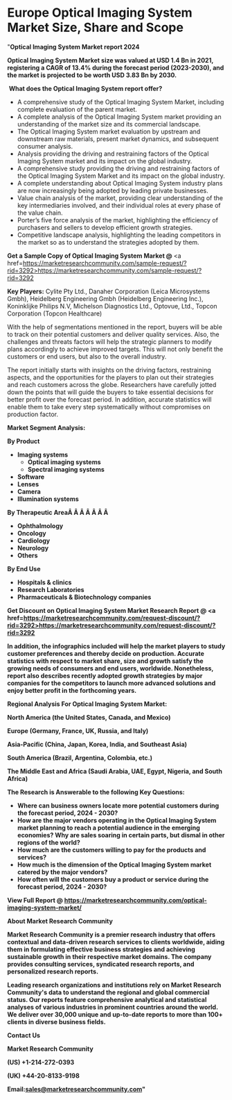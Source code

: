 # Europe Optical Imaging System Market Size, Share and Scope
"<strong>Optical Imaging System Market report 2024</strong>

<strong>Optical Imaging System Market size was valued at USD 1.4 Bn in 2021, registering a CAGR of 13.4% during the forecast period (2023-2030), and the market is projected to be worth USD 3.83 Bn by 2030.</strong>

 <strong><b>What does the Optical Imaging System report offer?</b></strong>
<ul>
  <li>A comprehensive study of the Optical Imaging System Market, including complete evaluation of the parent market.</li>
  <li>A complete analysis of the Optical Imaging System market providing an understanding of the market size and its commercial landscape.</li>
  <li>The Optical Imaging System market evaluation by upstream and downstream raw materials, present market dynamics, and subsequent consumer analysis.</li>
  <li>Analysis providing the driving and restraining factors of the Optical Imaging System market and its impact on the global industry.</li>
  <li>A comprehensive study providing the driving and restraining factors of the Optical Imaging System Market and its impact on the global industry.</li>
  <li>A complete understanding about Optical Imaging System industry plans are now increasingly being adopted by leading private businesses.</li>
  <li>Value chain analysis of the market, providing clear understanding of the key intermediaries involved, and their individual roles at every phase of the value chain.</li>
  <li>Porter’s five force analysis of the market, highlighting the efficiency of purchasers and sellers to develop efficient growth strategies.</li>
  <li>Competitive landscape analysis, highlighting the leading competitors in the market so as to understand the strategies adopted by them.</li>
</ul>

<strong>Get a Sample Copy of Optical Imaging System Market @ </strong><a href=https://marketresearchcommunity.com/sample-request/?rid=3292><u>https://marketresearchcommunity.com/sample-request/?rid=3292</u></a>

<strong>Key Players:</strong> 
Cylite Pty Ltd., Danaher Corporation (Leica Microsystems Gmbh), Heidelberg Engineering Gmbh (Heidelberg Engineering Inc.), Koninklijke Philips N.V, Michelson Diagnostics Ltd., Optovue, Ltd., Topcon Corporation (Topcon Healthcare)

With the help of segmentations mentioned in the report, buyers will be able to track on their potential customers and deliver quality services. Also, the challenges and threats factors will help the strategic planners to modify plans accordingly to achieve improved targets. This will not only benefit the customers or end users, but also to the overall industry.

The report initially starts with insights on the driving factors, restraining aspects, and the opportunities for the players to plan out their strategies and reach customers across the globe. Researchers have carefully jotted down the points that will guide the buyers to take essential decisions for better profit over the forecast period. In addition, accurate statistics will enable them to take every step systematically without compromises on production factor.

<strong>Market Segment Analysis:</strong>


<strong><strong>By Product</strong></h4>
<ul>
 	<li>Imaging systems
<ul>
 	<li>Optical imaging systems</li>
 	<li>Spectral imaging systems</li>
</ul>
</li>
 	<li>Software</li>
 	<li>Lenses</li>
 	<li>Camera</li>
 	<li>Illumination systems</li>
</ul>
<strong><strong>By Therapeutic AreaÂ Â Â Â Â Â Â  </strong></h4>
<ul>
 	<li>Ophthalmology</li>
 	<li>Oncology</li>
 	<li>Cardiology</li>
 	<li>Neurology</li>
 	<li>Others</li>
</ul>
<strong><strong>By End Use</strong></h4>
<ul>
 	<li>Hospitals &amp; clinics</li>
 	<li>Research Laboratories</li>
 	<li>Pharmaceuticals &amp; Biotechnology companies</li>
</ul>

<strong>Get Discount on Optical Imaging System Market Research Report @ </b></strong><a href=https://marketresearchcommunity.com/request-discount/?rid=3292><u>https://marketresearchcommunity.com/request-discount/?rid=3292</u></a>

In addition, the infographics included will help the market players to study customer preferences and thereby decide on production. Accurate statistics with respect to market share, size and growth satisfy the growing needs of consumers and end users, worldwide. Nonetheless, report also describes recently adopted growth strategies by major companies for the competitors to launch more advanced solutions and enjoy better profit in the forthcoming years.

<strong>Regional Analysis For Optical Imaging System Market:</strong>

<strong>North America</strong> (the United States, Canada, and Mexico)

<strong>Europe</strong> (Germany, France, UK, Russia, and Italy)

<strong>Asia-Pacific</strong> (China, Japan, Korea, India, and Southeast Asia)

<strong>South America</strong> (Brazil, Argentina, Colombia, etc.)

<strong>The Middle East and Africa</strong> (Saudi Arabia, UAE, Egypt, Nigeria, and South Africa)

<strong>The Research is Answerable to the following Key Questions:</strong>
<ul>
 	<li>Where can business owners locate more potential customers during the forecast period, 2024 - 2030?</li>
 	<li>How are the major vendors operating in the Optical Imaging System market planning to reach a potential audience in the emerging economies? Why are sales soaring in certain parts, but dismal in other regions of the world?</li>
 	<li>How much are the customers willing to pay for the products and services?</li>
 	<li>How much is the dimension of the Optical Imaging System market catered by the major vendors?</li>
 	<li>How often will the customers buy a product or service during the forecast period, 2024 - 2030?</li>
</ul>

<strong>View Full Report @</strong> <a href=https://marketresearchcommunity.com/optical-imaging-system-market/>https://marketresearchcommunity.com/optical-imaging-system-market/</a>

<strong>About Market Research Community</strong>

Market Research Community is a premier research industry that offers contextual and data-driven research services to clients worldwide, aiding them in formulating effective business strategies and achieving sustainable growth in their respective market domains. The company provides consulting services, syndicated research reports, and personalized research reports.

Leading research organizations and institutions rely on Market Research Community's data to understand the regional and global commercial status. Our reports feature comprehensive analytical and statistical analyses of various industries in prominent countries around the world. We deliver over 30,000 unique and up-to-date reports to more than 100+ clients in diverse business fields.

<strong>Contact Us</strong>

<strong>Market Research Community</strong>

(US) +1-214-272-0393

(UK) +44-20-8133-9198

<strong>Email:</strong>sales@marketresearchcommunity.com"
